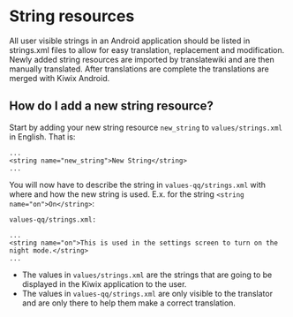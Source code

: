 # String resources
All user visible strings in an Android application should be listed in strings.xml files to allow for easy translation, replacement and modification. Newly added string resources are imported by translatewiki and are then manually translated. After translations are complete the translations are merged with Kiwix Android. 

## How do I add a new string resource?
Start by adding your new string resource `new_string` to `values/strings.xml` in English. That is:
```
...
<string name="new_string">New String</string>
...
```
You will now have to describe the string in `values-qq/strings.xml` with where and how the new string is used. E.x. for the string `<string name="on">On</string>`:

`values-qq/strings.xml:`
```
...
<string name="on">This is used in the settings screen to turn on the night mode.</string>
...
```
- The values in `values/strings.xml` are the strings that are going to be displayed in the Kiwix application to the user. 
- The values in `values-qq/strings.xml` are only visible to the translator and are only there to help them make a correct translation. 
